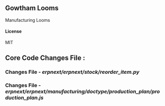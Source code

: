 ## Gowtham Looms

Manufacturing Looms

#### License

MIT

## Core Code Changes File : 

### Changes File - *erpnext/erpnext/stock/reorder_item.py*

### Changes File - *erpnext/erpnext/manufacturing/doctype/production_plan/production_plan.js* 
